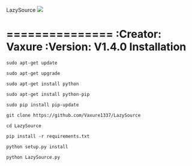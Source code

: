 LazySource
![](https://ibb.co/VB1mKD4)

=============== 
:Creator: Vaxure
:Version: V1.4.0
Installation
==============

``sudo apt-get update``

``sudo apt-get upgrade``

``sudo apt-get install python``

``sudo apt-get install python-pip``

``sudo pip install pip-update``

``git clone https://github.com/Vaxure1337/LazySource``

``cd LazySource``

``pip install -r requirements.txt``

``python setup.py install``

``python LazySource.py``


